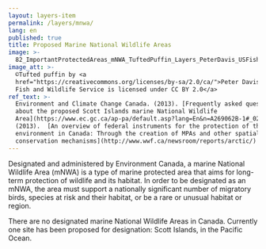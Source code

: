```yaml
---
layout: layers-item
permalink: /layers/mnwa/
lang: en
published: true
title: Proposed Marine National Wildlife Areas
image: >-
  82_ImportantProtectedAreas_mNWA_TuftedPuffin_Layers_PeterDavis_USFishWildlifeService.jpg
image_att: >-
  ©Tufted puffin by <a
  href="https://creativecommons.org/licenses/by-sa/2.0/ca/">Peter Davis / U.S.
  Fish and Wildlife Service is licensed under CC BY 2.0</a>
ref_text: >-
  Environment and Climate Change Canada. (2013). [Frequently asked questions
  about the proposed Scott Islands marine National Wildlife
  Area](https://www.ec.gc.ca/ap-pa/default.asp?lang=En&n=A269062B-1#_02) _ WWF.
  (2013).  [An overview of federal instruments for the protection of the marine
  environment in Canada: Through the creation of MPAs and other spatial
  conservation mechanisms](http://www.wwf.ca/newsroom/reports/arctic/)
---
```

Designated and administered by Environment Canada, a marine National Wildlife Area (mNWA) is a type of marine protected area that aims for long-term protection of wildlife and its habitat. In order to be designated as an mNWA, the area must support a nationally significant number of migratory birds, species at risk and their habitat, or be a rare or unusual habitat or region.

There are no designated marine National Wildlife Areas in Canada. Currently one site has been proposed for designation: Scott Islands, in the Pacific Ocean.
